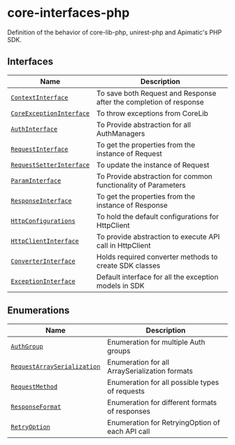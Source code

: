 # core-interfaces-php
Definition of the behavior of core-lib-php, unirest-php and Apimatic's PHP SDK.

## Interfaces
| Name                                                                    | Description                                                        |
|-------------------------------------------------------------------------|--------------------------------------------------------------------|
| [`ContextInterface`](src/Core/ContextInterface.php)                     | To save both Request and Response after the completion of response |
| [`CoreExceptionInterface`](src/Core/CoreExceptionInterface.php)         | To throw exceptions from CoreLib                                   |
| [`AuthInterface`](src/Core/Authentication/AuthInterface.php)            | To Provide abstraction for all AuthManagers                        |
| [`RequestInterface`](src/Core/Request/RequestInterface.php)             | To get the properties from the instance of Request                 |
| [`RequestSetterInterface`](src/Core/Request/RequestSetterInterface.php) | To update the instance of Request                                  |
| [`ParamInterface`](src/Core/Request/ParamInterface.php)                 | To Provide abstraction for common functionality of Parameters      |
| [`ResponseInterface`](src/Core/Response/ResponseInterface.php)          | To get the properties from the instance of Response                |
| [`HttpConfigurations`](src/Http/HttpConfigurations.php)                 | To hold the default configurations for HttpClient                  |
| [`HttpClientInterface`](src/Http/HttpClientInterface.php)               | To provide abstraction to execute API call in HttpClient           |
| [`ConverterInterface`](src/Sdk/ConverterInterface.php)                  | Holds required converter methods to create SDK classes             |
| [`ExceptionInterface`](src/Sdk/ExceptionInterface.php)                  | Default interface for all the exception models in SDK              |

## Enumerations
| Name                                                                          | Description                                     |
|-------------------------------------------------------------------------------|-------------------------------------------------|
| [`AuthGroup`](src/Core/Authentication/AuthGroup.php)                          | Enumeration for multiple Auth groups            |
| [`RequestArraySerialization`](src/Core/Request/RequestArraySerialization.php) | Enumeration for all ArraySerialization formats  |
| [`RequestMethod`](src/Core/Request/RequestMethod.php)                         | Enumeration for all possible types of requests  |
| [`ResponseFormat`](src/Core/Response/ResponseFormat.php)                      | Enumeration for different formats of responses  |
| [`RetryOption`](src/Http/RetryOption.php)                                     | Enumeration for RetryingOption of each API call |

